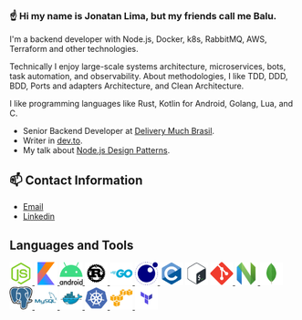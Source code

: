 ### ☝ Hi my name is Jonatan Lima, but my friends call me Balu.


I'm a backend developer with Node.js, Docker, k8s, RabbitMQ, AWS, Terraform and other technologies.

Technically I enjoy large-scale systems architecture, microservices, bots, task automation, and observability. About methodologies, I like TDD, DDD, BDD, Ports and adapters Architecture, and Clean Architecture.

I like programming languages like Rust, Kotlin for Android, Golang, Lua, and C.

- Senior Backend Developer at [Delivery Much Brasil](https://www.deliverymuch.com.br).
- Writer in [dev.to](https://dev.to/jonatanlima).
- My talk about [Node.js Design Patterns](https://youtu.be/AWISf1mNcso?feature=shared).

## 📫 Contact Information

- [Email](mailto:jotanlima@gmail.com)
- [Linkedin](https://www.linkedin.com/in/jonatan-lima-977416102)

<h2 align="left">Languages and Tools</h3>
<p align="left">
  <a href="https://nodejs.org/en/" target="_blank"> <img src="./media/nodejs.svg" alt="nodejs" width="40" height="40"/> </a>
  <a href="https://kotlinlang.org/" target="_blank"> <img src="./media/kotlin.png" alt="kotlin" width="40" height="40"/> </a>
  <a href="https://www.android.com/" target="_blank"> <img src="./media/android.png" alt="android" width="40" height="40"/> </a>
  <a href="https://www.rust-lang.org/" target="_blank"> <img src="./media/rust.svg" alt="rust" width="40" height="40"/> </a>
  <a href="https://go.dev/" target="_blank"> <img src="./media/go.svg" alt="golang" width="40" height="40"/> </a>
  <a href="https://www.lua.org/" target="_blank"> <img src="./media/lua.svg" alt="lua" width="40" height="40"/> </a>
  <a href="https://www.cprogramming.com/" target="_blank"><img src="./media/c.svg" alt="c" width="40" height="40"/></a>
  <a href="https://www.shellscript.sh/" target="_blank"><img src="./media/bash.svg" alt="bash" width="40" height="40"/></a>
  <a href="https://git-scm.com/" target="_blank"> <img src="./media/git.svg" alt="git" width="40" height="40"/> </a>
  <a href="https://neovim.io/" target="_blank"> <img src="./media/neovim.png" alt="neovim" width="40" height="40"/> </a>
  <a href="https://www.mongodb.com/" target="_blank"> <img src="./media/mongodb.svg" alt="mongodb" width="40" height="40"/> </a>
  <a href="https://www.postgresql.org/" target="_blank"> <img src="./media/postgresql.svg" alt="postgresql" width="40" height="40"/> </a>
  <a href="https://www.mysql.com/" target="_blank"> <img src="./media/mysql.svg" alt="mysql" width="40" height="40"/> </a>
  <a href="https://www.docker.com" target="_blank"> <img src="./media/docker.svg" alt="docker" width="40" height="40"/> </a>
  <a href="https://kubernetes.io/" target="_blank"> <img src="./media/k8s.svg" alt="kubernetes" width="40" height="40"/> </a>
  <a href="https://aws.amazon.com/" target="_blank"> <img src="./media/aws.svg" alt="aws" width="40" height="40"/> </a>
  <a href="https://www.terraform.io/" target="_blank"> <img src="./media/terraform.svg" alt="terraform" width="40" height="40"/> </a>
</p>

<!--
## 🔥 My Stats

 <div style="overflow:hidden;">
       <img align="center" height="200" src="https://github-readme-stats.vercel.app/api/top-langs/?username=jdssl&theme=slateorange&count_private=true&layout=compact" />
</div>
-->
